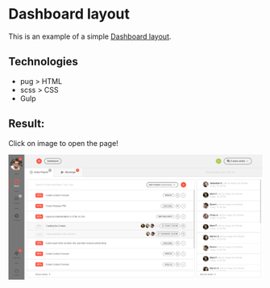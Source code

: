 # Dashboard layout
This is an example of a simple [Dashboard layout](https://dimatarhan.github.io/dashboard_layout/).
## Technologies
+ pug > HTML
+ scss > CSS
+ Gulp
## Result:
Click on image to open the page!

[![home](https://github.com/dimaTarhan/dashboard_layout/blob/master/dashboard-example.PNG)](https://dimatarhan.github.io/dashboard_layout/)
